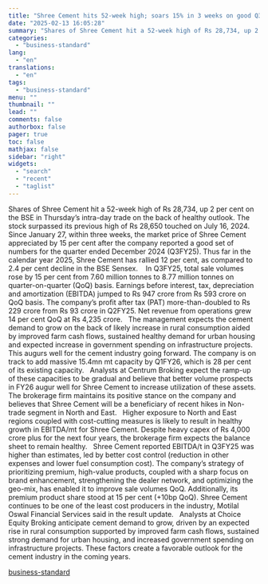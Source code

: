 ```yaml
---
title: "Shree Cement hits 52-week high; soars 15% in 3 weeks on good Q3 results"
date: "2025-02-13 16:05:28"
summary: "Shares of Shree Cement hit a 52-week high of Rs 28,734, up 2 per cent on the BSE in Thursday’s intra-day trade on the back of healthy outlook. The stock surpassed its previous high of Rs 28,650 touched on July 16, 2024. Since January 27, within three weeks, the market..."
categories:
  - "business-standard"
lang:
  - "en"
translations:
  - "en"
tags:
  - "business-standard"
menu: ""
thumbnail: ""
lead: ""
comments: false
authorbox: false
pager: true
toc: false
mathjax: false
sidebar: "right"
widgets:
  - "search"
  - "recent"
  - "taglist"
---
```


Shares of Shree Cement hit a 52-week high of Rs 28,734, up 2 per cent on the BSE in Thursday’s intra-day trade on the back of healthy outlook. The stock surpassed its previous high of Rs 28,650 touched on July 16, 2024.
 
Since January 27, within three weeks, the market price of Shree Cement appreciated by 15 per cent after the company reported a good set of numbers for the quarter ended December 2024 (Q3FY25). Thus far in the calendar year 2025, Shree Cement has rallied 12 per cent, as compared to 2.4 per cent decline in the BSE Sensex. 
 
In Q3FY25, total sale volumes rose by 15 per cent from 7.60 million tonnes to 8.77 million tonnes on quarter-on-quarter (QoQ) basis. Earnings before interest, tax, depreciation and amortization (EBITDA) jumped to Rs 947 crore from Rs 593 crore on QoQ basis. The company’s profit after tax (PAT) more-than-doubled to Rs 229 crore from Rs 93 crore in Q2FY25. Net revenue from operations grew 14 per cent QoQ at Rs 4,235 crore.
 
The management expects the cement demand to grow on the back of likely increase in rural consumption aided by improved farm cash flows, sustained healthy demand for urban housing and expected increase in government spending on infrastructure projects. This augurs well for the cement industry going forward. The company is on track to add massive 15.4mn mt capacity by Q1FY26, which is 28 per cent of its existing capacity.
 
Analysts at Centrum Broking expect the ramp-up of these capacities to be gradual and believe that better volume prospects in FY26 augur well for Shree Cement to increase utilization of these assets. The brokerage firm maintains its positive stance on the company and believes that Shree Cement will be a beneficiary of recent hikes in Non-trade segment in North and East.
 
Higher exposure to North and East regions coupled with cost-cutting measures is likely to result in healthy growth in EBITDA/mt for Shree Cement. Despite heavy capex of Rs 4,000 crore plus for the next four years, the brokerage firm expects the balance sheet to remain healthy.
 
Shree Cement reported EBITDA/t in Q3FY25 was higher than estimates, led by better cost control (reduction in other expenses and lower fuel consumption cost). The company’s strategy of prioritizing premium, high-value products, coupled with a sharp focus on brand enhancement, strengthening the dealer network, and optimizing the geo-mix, has enabled it to improve sale volumes QoQ. Additionally, its premium product share stood at 15 per cent (+10bp QoQ). Shree Cement continues to be one of the least cost producers in the industry, Motilal Oswal Financial Services said in the result update.
 
Analysts at Choice Equity Broking anticipate cement demand to grow, driven by an expected rise in rural consumption supported by improved farm cash flows, sustained strong demand for urban housing, and increased government spending on infrastructure projects. These factors create a favorable outlook for the cement industry in the coming years.

[business-standard](https://www.business-standard.com/markets/news/shree-cement-hits-52-week-high-soars-15-in-3-weeks-on-good-q3-results-125021300761_1.html)
